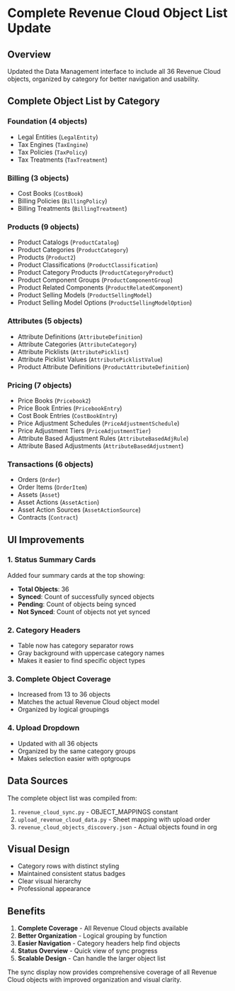 # Complete Revenue Cloud Object List Update

## Overview
Updated the Data Management interface to include all 36 Revenue Cloud objects, organized by category for better navigation and usability.

## Complete Object List by Category

### Foundation (4 objects)
- Legal Entities (`LegalEntity`)
- Tax Engines (`TaxEngine`)
- Tax Policies (`TaxPolicy`)
- Tax Treatments (`TaxTreatment`)

### Billing (3 objects)
- Cost Books (`CostBook`)
- Billing Policies (`BillingPolicy`)
- Billing Treatments (`BillingTreatment`)

### Products (9 objects)
- Product Catalogs (`ProductCatalog`)
- Product Categories (`ProductCategory`)
- Products (`Product2`)
- Product Classifications (`ProductClassification`)
- Product Category Products (`ProductCategoryProduct`)
- Product Component Groups (`ProductComponentGroup`)
- Product Related Components (`ProductRelatedComponent`)
- Product Selling Models (`ProductSellingModel`)
- Product Selling Model Options (`ProductSellingModelOption`)

### Attributes (5 objects)
- Attribute Definitions (`AttributeDefinition`)
- Attribute Categories (`AttributeCategory`)
- Attribute Picklists (`AttributePicklist`)
- Attribute Picklist Values (`AttributePicklistValue`)
- Product Attribute Definitions (`ProductAttributeDefinition`)

### Pricing (7 objects)
- Price Books (`Pricebook2`)
- Price Book Entries (`PricebookEntry`)
- Cost Book Entries (`CostBookEntry`)
- Price Adjustment Schedules (`PriceAdjustmentSchedule`)
- Price Adjustment Tiers (`PriceAdjustmentTier`)
- Attribute Based Adjustment Rules (`AttributeBasedAdjRule`)
- Attribute Based Adjustments (`AttributeBasedAdjustment`)

### Transactions (6 objects)
- Orders (`Order`)
- Order Items (`OrderItem`)
- Assets (`Asset`)
- Asset Actions (`AssetAction`)
- Asset Action Sources (`AssetActionSource`)
- Contracts (`Contract`)

## UI Improvements

### 1. Status Summary Cards
Added four summary cards at the top showing:
- **Total Objects**: 36
- **Synced**: Count of successfully synced objects
- **Pending**: Count of objects being synced
- **Not Synced**: Count of objects not yet synced

### 2. Category Headers
- Table now has category separator rows
- Gray background with uppercase category names
- Makes it easier to find specific object types

### 3. Complete Object Coverage
- Increased from 13 to 36 objects
- Matches the actual Revenue Cloud object model
- Organized by logical groupings

### 4. Upload Dropdown
- Updated with all 36 objects
- Organized by the same category groups
- Makes selection easier with optgroups

## Data Sources
The complete object list was compiled from:
1. `revenue_cloud_sync.py` - OBJECT_MAPPINGS constant
2. `upload_revenue_cloud_data.py` - Sheet mapping with upload order
3. `revenue_cloud_objects_discovery.json` - Actual objects found in org

## Visual Design
- Category rows with distinct styling
- Maintained consistent status badges
- Clear visual hierarchy
- Professional appearance

## Benefits
1. **Complete Coverage** - All Revenue Cloud objects available
2. **Better Organization** - Logical grouping by function
3. **Easier Navigation** - Category headers help find objects
4. **Status Overview** - Quick view of sync progress
5. **Scalable Design** - Can handle the larger object list

The sync display now provides comprehensive coverage of all Revenue Cloud objects with improved organization and visual clarity.